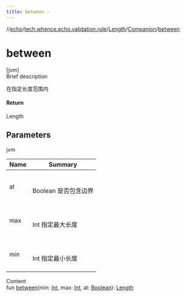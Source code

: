 ```yaml
---
title: between -
---
```

//[echo](../../../index.md)/[tech.whence.echo.validation.rule](../../index.md)/[Length](../index.md)/[Companion](index.md)/[between](between.md)



# between  
[jvm]  
Brief description  


在指定长度范围内



#### Return  


Length



## Parameters  
  
jvm  
  
|  Name|  Summary| 
|---|---|
| at| <br><br>Boolean 是否包含边界<br><br>
| max| <br><br>Int 指定最大长度<br><br>
| min| <br><br>Int 指定最小长度<br><br>
  
  
Content  
fun [between](between.md)(min: [Int](https://kotlinlang.org/api/latest/jvm/stdlib/kotlin/-int/index.html), max: [Int](https://kotlinlang.org/api/latest/jvm/stdlib/kotlin/-int/index.html), at: [Boolean](https://kotlinlang.org/api/latest/jvm/stdlib/kotlin/-boolean/index.html)): [Length](../index.md)  



